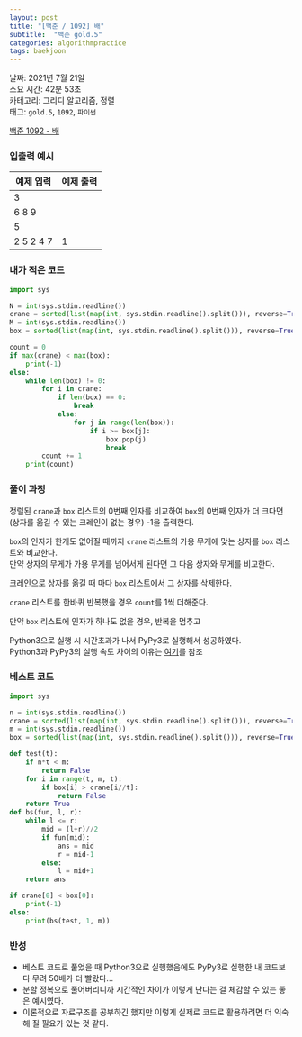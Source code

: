 ```yaml
---
layout: post
title: "[백준 / 1092] 배"
subtitle:  "백준 gold.5"
categories: algorithmpractice
tags: baekjoon
---
```


날짜: 2021년 7월 21일  
소요 시간: 42분 53초  
카테고리: 그리디 알고리즘, 정렬  
태그: `gold.5`, `1092`, `파이썬`  


[백준 1092 - 배](https://www.acmicpc.net/problem/1092)

### 입출력 예시  

|예제 입력|예제 출력|
|---|---|
|3||
|6 8 9||
|5||
|2 5 2 4 7|1|  

  
### 내가 적은 코드

```python
import sys

N = int(sys.stdin.readline())
crane = sorted(list(map(int, sys.stdin.readline().split())), reverse=True)
M = int(sys.stdin.readline())
box = sorted(list(map(int, sys.stdin.readline().split())), reverse=True)

count = 0
if max(crane) < max(box):
    print(-1)
else:
    while len(box) != 0:
        for i in crane:
            if len(box) == 0:
                break
            else:
                for j in range(len(box)):
                    if i >= box[j]:
                        box.pop(j)
                        break
        count += 1
    print(count)
```

### 풀이 과정  
  
정렬된 `crane`과 `box` 리스트의 0번째 인자를 비교하여 `box`의 0번째 인자가 더 크다면 (상자를 옮길 수 있는 크레인이 없는 경우) -1을 출력한다.  
   
`box`의 인자가 한개도 없어질 때까지 `crane` 리스트의 가용 무게에 맞는 상자를 `box` 리스트와 비교한다.  
만약 상자의 무게가 가용 무게를 넘어서게 된다면 그 다음 상자와 무게를 비교한다.  
  
크레인으로 상자를 옮길 때 마다 `box` 리스트에서 그 상자를 삭제한다.  
  
`crane` 리스트를 한바퀴 반복했을 경우 `count`를 1씩 더해준다.  
  
만약 `box` 리스트에 인자가 하나도 없을 경우, 반복을 멈추고 
  
  
Python3으로 실행 시 시간초과가 나서 PyPy3로 실행해서 성공하였다.    
Python3과 PyPy3의 실행 속도 차이의 이유는 [여기](https://ralp0217.tistory.com/entry/Python3-%EC%99%80-PyPy3-%EC%B0%A8%EC%9D%B4)를 참조
  
  
### 베스트 코드

```python
import sys

n = int(sys.stdin.readline())
crane = sorted(list(map(int, sys.stdin.readline().split())), reverse=True)
m = int(sys.stdin.readline())
box = sorted(list(map(int, sys.stdin.readline().split())), reverse=True)

def test(t):
	if n*t < m:
		return False
	for i in range(t, m, t):
		if box[i] > crane[i//t]:
			return False
	return True
def bs(fun, l, r):
	while l <= r:
		mid = (l+r)//2
		if fun(mid):
			ans = mid
			r = mid-1
		else:
			l = mid+1
	return ans

if crane[0] < box[0]:
	print(-1)
else:
    print(bs(test, 1, m))
```

### 반성

- 베스트 코드로 풀었을 때 Python3으로 실행했음에도 PyPy3로 실행한 내 코드보다 무려 50배가 더 빨랐다...  
- 분할 정복으로 풀어버리니까 시간적인 차이가 이렇게 난다는 걸 체감할 수 있는 좋은 예시였다.  
- 이론적으로 자료구조를 공부하긴 했지만 이렇게 실제로 코드로 활용하려면 더 익숙해 질 필요가 있는 것 같다.  
